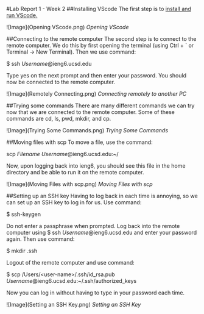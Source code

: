 #Lab Report 1 - Week 2
##Installing VScode
The first step is to [install and run VScode.](https://code.visualstudio.com/download)

![Image](Opening VScode.png)
*Opening VScode*

##Connecting to the remote computer
The second step is to connect to the remote computer.
We do this by first opening the terminal (using Ctrl + \` or Terminal -> New Terminal).
Then we use command:

$ ssh *Username*@ieng6.ucsd.edu

Type yes on the next prompt and then enter your password.
You should now be connected to the remote computer.

![Image](Remotely Connecting.png)
*Connecting remotely to another PC*

##Trying some commands
There are many different commands we can try now that we are connected to the remote computer.
Some of these commands are cd, ls, pwd, mkdir, and cp.

![Image](Trying Some Commands.png)
*Trying Some Commands*

##Moving files with scp
To move a file, use the command:

scp *Filename* *Username*@ieng6.ucsd.edu:~/

Now, upon logging back into ieng6, you should see this file in the home directory and be able to run it on the remote computer.

![Image](Moving Files with scp.png)
*Moving Files with scp*

##Setting up an SSH key
Having to log back in each time is annoying, so we can set up an SSH key to log in for us.
Use command:

$ ssh-keygen

Do not enter a passphrase when prompted.
Log back into the remote computer using $ ssh *Username*@ieng6.ucsd.edu and enter your password again.
Then use command:

$ mkdir .ssh

Logout of the remote computer and use command:

$ scp /Users/\<user-name\>/.ssh/id_rsa.pub *Username*@ieng6.ucsd.edu:~/.ssh/authorized_keys

Now you can log in without having to type in your password each time.
  
![Image](Setting an SSH Key.png)
*Setting an SSH Key*
